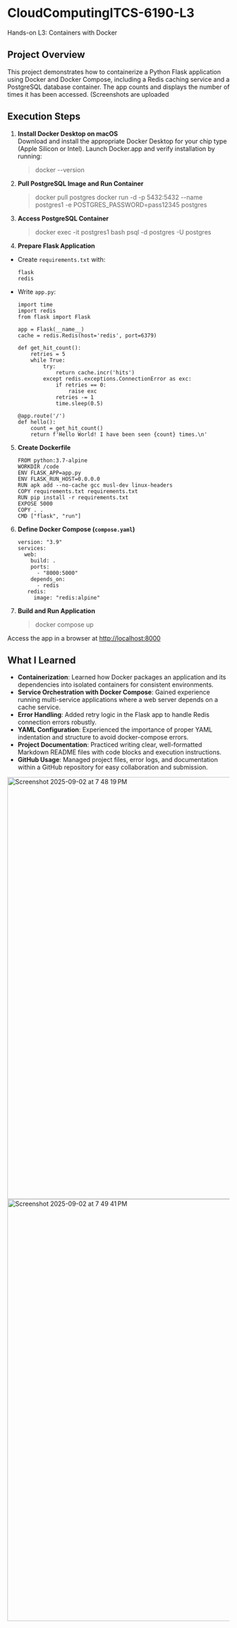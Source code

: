 # CloudComputingITCS-6190-L3
Hands-on L3: Containers with Docker

## Project Overview

This project demonstrates how to containerize a Python Flask application using Docker and Docker Compose, including a Redis caching service and a PostgreSQL database container. The app counts and displays the number of times it has been accessed. 
(Screenshots are uploaded 

## Execution Steps

1. **Install Docker Desktop on macOS**  
   Download and install the appropriate Docker Desktop for your chip type (Apple Silicon or Intel). Launch Docker.app and verify installation by running:
   > docker --version
   
2. **Pull PostgreSQL Image and Run Container**
   > docker pull postgres
   > docker run -d -p 5432:5432 --name postgres1 -e POSTGRES_PASSWORD=pass12345 postgres
  
3. **Access PostgreSQL Container**
   > docker exec -it postgres1 bash
   > psql -d postgres -U postgres

4. **Prepare Flask Application**
- Create `requirements.txt` with:
  ```
  flask
  redis
  ```
- Write `app.py`:
  ```
  import time
  import redis
  from flask import Flask

  app = Flask(__name__)
  cache = redis.Redis(host='redis', port=6379)

  def get_hit_count():
      retries = 5
      while True:
          try:
              return cache.incr('hits')
          except redis.exceptions.ConnectionError as exc:
              if retries == 0:
                  raise exc
              retries -= 1
              time.sleep(0.5)

  @app.route('/')
  def hello():
      count = get_hit_count()
      return f'Hello World! I have been seen {count} times.\n'
  ```

5. **Create Dockerfile**
   ```
   FROM python:3.7-alpine
   WORKDIR /code
   ENV FLASK_APP=app.py
   ENV FLASK_RUN_HOST=0.0.0.0
   RUN apk add --no-cache gcc musl-dev linux-headers
   COPY requirements.txt requirements.txt
   RUN pip install -r requirements.txt
   EXPOSE 5000
   COPY . .
   CMD ["flask", "run"]
   ```

6. **Define Docker Compose (`compose.yaml`)**
   ```
   version: "3.9"
   services:
     web:
       build: .
       ports: 
         - "8000:5000"
       depends_on: 
         - redis
      redis:
        image: "redis:alpine"
   ```
7. **Build and Run Application**
   > docker compose up
   
Access the app in a browser at [http://localhost:8000](http://localhost:8000)

## What I Learned

- **Containerization**: Learned how Docker packages an application and its dependencies into isolated containers for consistent environments.
- **Service Orchestration with Docker Compose**: Gained experience running multi-service applications where a web server depends on a cache service.
- **Error Handling**: Added retry logic in the Flask app to handle Redis connection errors robustly.
- **YAML Configuration**: Experienced the importance of proper YAML indentation and structure to avoid docker-compose errors.
- **Project Documentation**: Practiced writing clear, well-formatted Markdown README files with code blocks and execution instructions.
- **GitHub Usage**: Managed project files, error logs, and documentation within a GitHub repository for easy collaboration and submission.

<img width="1470" height="956" alt="Screenshot 2025-09-02 at 7 48 19 PM" src="https://github.com/user-attachments/assets/e56001a1-e972-4797-adbc-2a75c4f3a7d1" />


<img width="1470" height="956" alt="Screenshot 2025-09-02 at 7 49 41 PM" src="https://github.com/user-attachments/assets/e6e9319b-6397-45fb-ba21-dc41aac1f854" />
